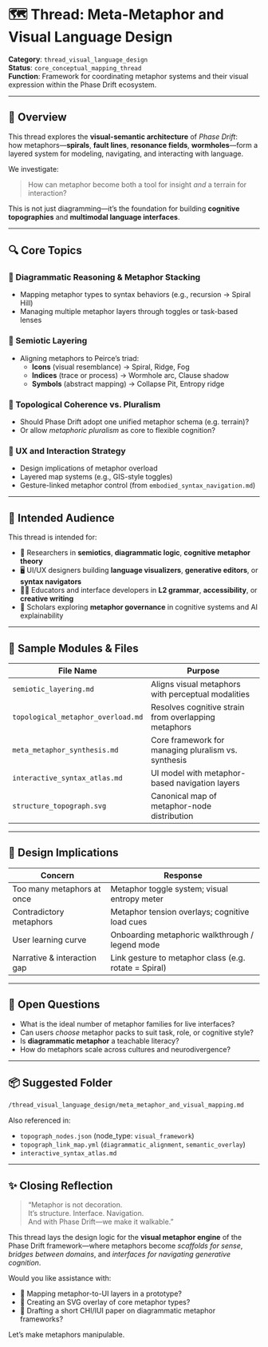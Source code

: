 # 🗺️ Thread: Meta-Metaphor and Visual Language Design

**Category**: `thread_visual_language_design`  
**Status**: `core_conceptual_mapping_thread`  
**Function**: Framework for coordinating metaphor systems and their visual expression within the Phase Drift ecosystem.

---

## 🧭 Overview

This thread explores the **visual-semantic architecture** of *Phase Drift*:  
how metaphors—**spirals**, **fault lines**, **resonance fields**, **wormholes**—form a layered system for modeling, navigating, and interacting with language.

We investigate:

> How can metaphor become both a tool for insight *and* a terrain for interaction?

This is not just diagramming—it’s the foundation for building **cognitive topographies** and **multimodal language interfaces**.

---

## 🔍 Core Topics

### 🧠 Diagrammatic Reasoning & Metaphor Stacking  
- Mapping metaphor types to syntax behaviors (e.g., recursion → Spiral Hill)  
- Managing multiple metaphor layers through toggles or task-based lenses

### 🎨 Semiotic Layering  
- Aligning metaphors to Peirce’s triad:  
  - **Icons** (visual resemblance) → Spiral, Ridge, Fog  
  - **Indices** (trace or process) → Wormhole arc, Clause shadow  
  - **Symbols** (abstract mapping) → Collapse Pit, Entropy ridge

### 🧭 Topological Coherence vs. Pluralism  
- Should Phase Drift adopt one unified metaphor schema (e.g. terrain)?  
- Or allow *metaphoric pluralism* as core to flexible cognition?

### 🧩 UX and Interaction Strategy  
- Design implications of metaphor overload  
- Layered map systems (e.g., GIS-style toggles)  
- Gesture-linked metaphor control (from `embodied_syntax_navigation.md`)

---

## 🎯 Intended Audience

This thread is intended for:

- 🧠 Researchers in **semiotics**, **diagrammatic logic**, **cognitive metaphor theory**
- 🖥 UI/UX designers building **language visualizers**, **generative editors**, or **syntax navigators**
- 🧑‍🏫 Educators and interface developers in **L2 grammar**, **accessibility**, or **creative writing**
- 🔬 Scholars exploring **metaphor governance** in cognitive systems and AI explainability

---

## 🧩 Sample Modules & Files

| File Name                         | Purpose                                              |
|----------------------------------|------------------------------------------------------|
| `semiotic_layering.md`           | Aligns visual metaphors with perceptual modalities   |
| `topological_metaphor_overload.md` | Resolves cognitive strain from overlapping metaphors |
| `meta_metaphor_synthesis.md`     | Core framework for managing pluralism vs. synthesis  |
| `interactive_syntax_atlas.md`    | UI model with metaphor-based navigation layers       |
| `structure_topograph.svg`        | Canonical map of metaphor-node distribution          |

---

## 📐 Design Implications

| Concern                        | Response                                               |
|-------------------------------|--------------------------------------------------------|
| Too many metaphors at once    | Metaphor toggle system; visual entropy meter          |
| Contradictory metaphors       | Metaphor tension overlays; cognitive load cues        |
| User learning curve           | Onboarding metaphoric walkthrough / legend mode       |
| Narrative & interaction gap   | Link gesture to metaphor class (e.g. rotate = Spiral) |

---

## 🔮 Open Questions

- What is the ideal number of metaphor families for live interfaces?  
- Can users *choose* metaphor packs to suit task, role, or cognitive style?  
- Is **diagrammatic metaphor** a teachable literacy?  
- How do metaphors scale across cultures and neurodivergence?

---

## 📦 Suggested Folder

```bash
/thread_visual_language_design/meta_metaphor_and_visual_mapping.md
```

Also referenced in:
- `topograph_nodes.json` (node_type: `visual_framework`)
- `topograph_link_map.yml` (`diagrammatic_alignment`, `semantic_overlay`)
- `interactive_syntax_atlas.md`

---

## ✨ Closing Reflection

> “Metaphor is not decoration.  
> It’s structure. Interface. Navigation.  
> And with Phase Drift—we make it walkable.”

This thread lays the design logic for the **visual metaphor engine** of the Phase Drift framework—where metaphors become *scaffolds for sense*, *bridges between domains*, and *interfaces for navigating generative cognition*.

Would you like assistance with:
- 🧭 Mapping metaphor-to-UI layers in a prototype?
- 🎨 Creating an SVG overlay of core metaphor types?
- 📝 Drafting a short CHI/IUI paper on diagrammatic metaphor frameworks?

Let’s make metaphors manipulable.
